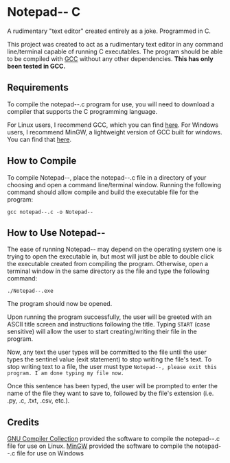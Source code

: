 # Notepad-- C
A rudimentary "text editor" created entirely as a joke. Programmed in C.


This project was created to act as a rudimentary text editor in any command line/terminal capable of running C executables. The program should be able to be compiled with [GCC](https://gcc.gnu.org) without any other dependencies. **This has only been tested in GCC.**

## Requirements
To compile the notepad--.c program for use, you will need to download a compiler that supports the C programming language. 

For Linux users, I recommend GCC, which you can find [here](https://gcc.gnu.org).
For Windows users, I recommend MinGW, a lightweight version of GCC built for windows. You can find that [here](https://sourceforge.net/projects/mingw/).

## How to Compile
To compile Notepad--, place the notepad--.c file in a directory of your choosing and open a command line/terminal window. Running the following command should allow compile and build the executable file for the program:
```
gcc notepad--.c -o Notepad--
```

## How to Use Notepad--
The ease of running Notepad-- may depend on the operating system one is trying to open the executable in, but most will just be able to double click the executable created from compiling the program. Otherwise, open a terminal window in the same directory as the file and type the following command:
```
./Notepad--.exe
```
The program should now be opened.

Upon running the program successfully, the user will be greeted with an ASCII title screen and instructions following the title. Typing ```START``` (case sensitive) will allow the user to start creating/writing their file in the program.

Now, any text the user types will be committed to the file until the user types the sentinel value (exit statement) to stop writing the file's text. To stop writing text to a file, the user must type ```Notepad--, please exit this program. I am done typing my file now.```

Once this sentence has been typed, the user will be prompted to enter the name of the file they want to save to, followed by the file's extension (i.e. .py, .c, .txt, .csv, etc.).


## Credits
[GNU Compiler Collection](https://gcc.gnu.org) provided the software to compile the notepad--.c file for use on Linux.
[MinGW](https://sourceforge.net/projects/mingw/) provided the software to compile the notepad--.c file for use on Windows
